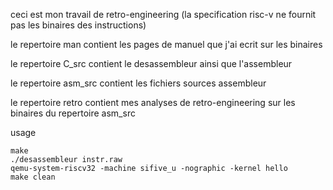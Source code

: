 ceci est mon travail de retro-engineering (la specification risc-v ne fournit pas les binaires des instructions)

le repertoire man contient les pages de manuel que j'ai ecrit sur les binaires

le repertoire C_src contient le desassembleur ainsi que l'assembleur

le repertoire asm_src contient les fichiers sources assembleur

le repertoire retro contient mes analyses de retro-engineering sur les binaires du repertoire asm_src

usage
```
make
./desassembleur instr.raw
qemu-system-riscv32 -machine sifive_u -nographic -kernel hello
make clean
```
